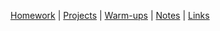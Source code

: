 [Homework] | [Projects] | [Warm-ups] | [Notes] | [Links]

[Homework]: /homework/index.md
[Projects]: /projects/index.md
[Warm-ups]: /warmups/index.md
[Notes]: /notes/index.md
[Links]: /links.md
